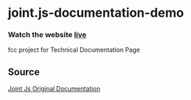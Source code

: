 # joint.js-documentation-demo

 ### Watch the website [live](https://codepen.io/abhi00o7/full/oNWrGoP)
 
 fcc project for Technical Documentation Page 

## Source

[Joint Js Original Documentation](https://github.com/DavidDurman/joint)
